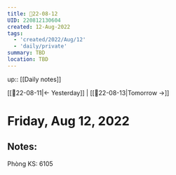 ```yaml
---
title: 📝22-08-12
UID: 220812130604
created: 12-Aug-2022
tags:
  - 'created/2022/Aug/12'
  - 'daily/private'
summary: TBD
location: TBD
---
```


up:: [[Daily notes]]

[[📝22-08-11|<- Yesterday]] | [[📝22-08-13|Tomorrow ->]]
# Friday, Aug 12, 2022

## Notes:
Phòng KS: 6105


